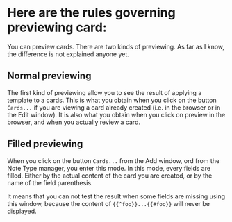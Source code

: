 # Here are the rules governing previewing card:

You can preview cards. There are two kinds of previewing. As far as I
know, the difference is not explained anyone yet.

## Normal previewing
The first kind of previewing allow you to see the result of applying a
template to a cards. This is what you obtain when you click on the
button `Cards...` if you are viewing a card already created (i.e. in
the browser or in the Edit window). It is also what you obtain when
you click on preview in the browser, and when you actually review a
card.

## Filled previewing
When you click on the button `Cards...` from the Add window, ord
from the Note Type manager, you enter this mode. In this mode, every
fields are filled. Either by the actual content of the card you are
created, or by the name of the field parenthesis.

It means that you can not test the result when some fields are missing
using this window, because the content of `{{^foo}}...{{#foo}}`
will never be displayed.
